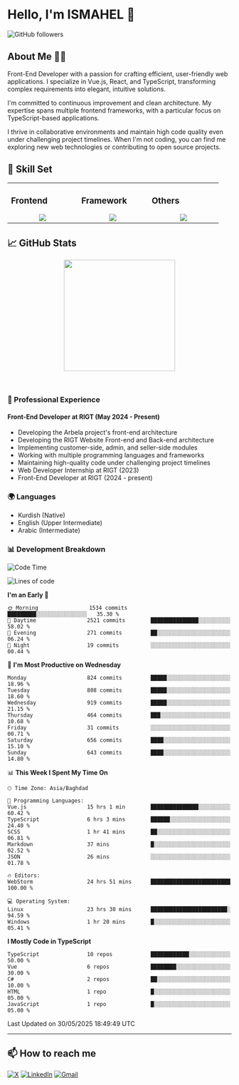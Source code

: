 # Hello, I'm ISMAHEL 👋 
![GitHub followers](https://img.shields.io/github/followers/ismahelZero) 

## About Me 👨‍💻
Front-End Developer with a passion for crafting efficient, user-friendly web applications. I specialize in Vue.js, React, and TypeScript, transforming complex requirements into elegant, intuitive solutions.

I'm committed to continuous improvement and clean architecture. My expertise spans multiple frontend frameworks, with a particular focus on TypeScript-based applications.

I thrive in collaborative environments and maintain high code quality even under challenging project timelines. When I'm not coding, you can find me exploring new web technologies or contributing to open source projects.

## 💼 Skill Set

<table><tr><td valign="top" width="25%">

### Frontend  
<a href="https://github.com/ismahelZero">
<div align="center">  
       <img src="https://skillicons.dev/icons?i=html,css,bootstrap,tailwind,js,ts&perline=4" /> 
</div>
</a>
 </td><td valign="top" width="25%">
        
### Framework
<a href="https://github.com/ismahelZero">
<div align="center">
       <img src="https://skillicons.dev/icons?i=vuejs,nuxtjs,react&perline=4" /> 
</div>
</a>

</td><td valign="top" width="25%">
  
### Others
<a href="https://github.com/ismahelZero">
<div align="center">
       <img src="https://skillicons.dev/icons?i=git,github,npm,figma,vscode,webstorm,discord,vscodeqt&perline=4" /> 
</div>
</a>
</td>
</tr></table>


## 📈 GitHub Stats
<!-- Activity Graph -->
<p align="center">
  <a href="https://github.com/ismahelZero">
    <img height=250 src="https://github-readme-activity-graph.vercel.app/graph?username=ismahelZero&bg_color=282c34&color=FDFD96&line=FDFD96&point=FFFFFF&area_color=79FE96&border_radius=24.5&title_color=FDFD96&border_radius=20px"/>
  </a> 
</p>

<br>

### 💼 Professional Experience
#### Front-End Developer at RIGT (May 2024 - Present)
- Developing the Arbela project's front-end architecture
- Developing the RIGT Website Front-end and Back-end architecture
- Implementing customer-side, admin, and seller-side modules
- Working with multiple programming languages and frameworks
- Maintaining high-quality code under challenging project timelines
- Web Developer Internship at RIGT (2023)
- Front-End Developer at RIGT (2024 - present)

### 🌍 Languages
- Kurdish (Native)
- English (Upper Intermediate)
- Arabic (Intermediate)

### 📊 Development Breakdown
<!--START_SECTION:waka-->
![Code Time](http://img.shields.io/badge/Code%20Time-1%2C064%20hrs%2028%20mins-blue)

![Lines of code](https://img.shields.io/badge/From%20Hello%20World%20I%27ve%20Written-5.2%20million%20lines%20of%20code-blue)

**I'm an Early 🐤** 

```text
🌞 Morning                1534 commits        █████████░░░░░░░░░░░░░░░░   35.30 % 
🌆 Daytime                2521 commits        ███████████████░░░░░░░░░░   58.02 % 
🌃 Evening                271 commits         ██░░░░░░░░░░░░░░░░░░░░░░░   06.24 % 
🌙 Night                  19 commits          ░░░░░░░░░░░░░░░░░░░░░░░░░   00.44 % 
```
📅 **I'm Most Productive on Wednesday** 

```text
Monday                   824 commits         █████░░░░░░░░░░░░░░░░░░░░   18.96 % 
Tuesday                  808 commits         █████░░░░░░░░░░░░░░░░░░░░   18.60 % 
Wednesday                919 commits         █████░░░░░░░░░░░░░░░░░░░░   21.15 % 
Thursday                 464 commits         ███░░░░░░░░░░░░░░░░░░░░░░   10.68 % 
Friday                   31 commits          ░░░░░░░░░░░░░░░░░░░░░░░░░   00.71 % 
Saturday                 656 commits         ████░░░░░░░░░░░░░░░░░░░░░   15.10 % 
Sunday                   643 commits         ████░░░░░░░░░░░░░░░░░░░░░   14.80 % 
```


📊 **This Week I Spent My Time On** 

```text
🕑︎ Time Zone: Asia/Baghdad

💬 Programming Languages: 
Vue.js                   15 hrs 1 min        ███████████████░░░░░░░░░░   60.42 % 
TypeScript               6 hrs 3 mins        ██████░░░░░░░░░░░░░░░░░░░   24.40 % 
SCSS                     1 hr 41 mins        ██░░░░░░░░░░░░░░░░░░░░░░░   06.81 % 
Markdown                 37 mins             █░░░░░░░░░░░░░░░░░░░░░░░░   02.52 % 
JSON                     26 mins             ░░░░░░░░░░░░░░░░░░░░░░░░░   01.78 % 

🔥 Editors: 
WebStorm                 24 hrs 51 mins      █████████████████████████   100.00 % 

💻 Operating System: 
Linux                    23 hrs 30 mins      ████████████████████████░   94.59 % 
Windows                  1 hr 20 mins        █░░░░░░░░░░░░░░░░░░░░░░░░   05.41 % 
```

**I Mostly Code in TypeScript** 

```text
TypeScript               10 repos            ████████████░░░░░░░░░░░░░   50.00 % 
Vue                      6 repos             ████████░░░░░░░░░░░░░░░░░   30.00 % 
C#                       2 repos             ██░░░░░░░░░░░░░░░░░░░░░░░   10.00 % 
HTML                     1 repo              █░░░░░░░░░░░░░░░░░░░░░░░░   05.00 % 
JavaScript               1 repo              █░░░░░░░░░░░░░░░░░░░░░░░░   05.00 % 
```




 Last Updated on 30/05/2025 18:49:49 UTC
<!--END_SECTION:waka-->

---
## 📫 How to reach me
[![X](https://img.shields.io/badge/X-informational?style=for-the-badge&logo=X&logoColor=white)](https://www.twitter.com/ismahel_zero/)
[![LinkedIn](https://img.shields.io/badge/LinkedIn-0077B5?style=for-the-badge&logo=linkedin&logoColor=white)](https://linkedin.com/in/ismahel-zero-1053b4228)
[![Gmail](https://img.shields.io/badge/Gmail-informational?style=for-the-badge&color=EA4335&logo=gmail&logoColor=white)](mailto:ismahel.zero94@gmail.com?subject=Hey!)
